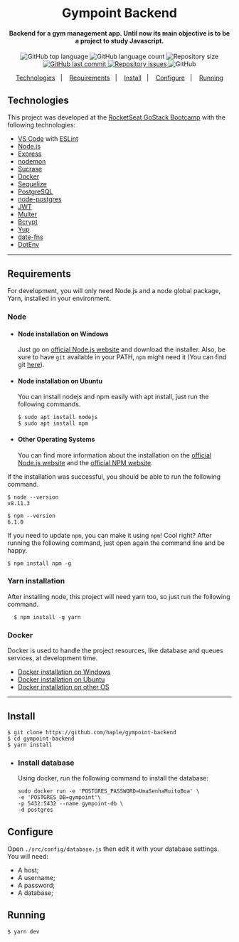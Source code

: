 <h1 align="center">
    Gympoint Backend
</h1>

<h4 align="center">
  Backend for a gym management app. Until now its main objective is to be a project to study Javascript.
</h4>
<p align="center">
  <img alt="GitHub top language" src="https://img.shields.io/github/languages/top/haple/gympoint-backend.svg">

  <img alt="GitHub language count" src="https://img.shields.io/github/languages/count/haple/gympoint-backend.svg">

  <!--FALTA COLOCAR A QUALIDADE DE CÓDIGO-->

  <img alt="Repository size" src="https://img.shields.io/github/repo-size/haple/gympoint-backend.svg">
  <a href="https://github.com/haple/gympoint-backend.svg/commits/master">
    <img alt="GitHub last commit" src="https://img.shields.io/github/last-commit/haple/gympoint-backend.svg">
  </a>

  <a href="https://github.com/haple/gympoint-backend.svg/issues">
    <img alt="Repository issues" src="https://img.shields.io/github/issues/haple/gympoint-backend.svg">
  </a>

  <img alt="GitHub" src="https://img.shields.io/github/license/haple/gympoint-backend.svg">
</p>

<p align="center">
  <a href="#technologies">Technologies</a>&nbsp;&nbsp;&nbsp;|&nbsp;&nbsp;&nbsp;
  <a href="#requirements">Requirements</a>&nbsp;&nbsp;&nbsp;|&nbsp;&nbsp;&nbsp;
  <a href="#install">Install</a>&nbsp;&nbsp;&nbsp;|&nbsp;&nbsp;&nbsp;
  <a href="#configure">Configure</a>&nbsp;&nbsp;&nbsp;|&nbsp;&nbsp;&nbsp;
  <a href="#running">Running</a>
</p>


## Technologies

This project was developed at the [RocketSeat GoStack Bootcamp](https://rocketseat.com.br/bootcamp) with the following technologies:

-  [VS Code](https://code.visualstudio.com/) with [ESLint](https://marketplace.visualstudio.com/items?itemName=dbaeumer.vscode-eslint)
-  [Node.js](https://nodejs.org)
-  [Express](https://expressjs.com/)
-  [nodemon](https://nodemon.io/)
-  [Sucrase](https://github.com/alangpierce/sucrase)
-  [Docker](https://www.docker.com/docker-community)
-  [Sequelize](http://docs.sequelizejs.com/)
-  [PostgreSQL](https://www.postgresql.org/)
-  [node-postgres](https://www.npmjs.com/package/pg)
-  [JWT](https://jwt.io/)
-  [Multer](https://github.com/expressjs/multer)
-  [Bcrypt](https://www.npmjs.com/package/bcrypt)
-  [Yup](https://www.npmjs.com/package/yup)
-  [date-fns](https://date-fns.org/)
-  [DotEnv](https://www.npmjs.com/package/dotenv)
<!-- -  [Youch](https://www.npmjs.com/package/youch) -->
<!-- -  [Sentry](https://sentry.io/) -->
<!-- -  [Bee Queue](https://www.npmjs.com/package/bcrypt) -->
<!-- -  [Nodemailer](https://nodemailer.com/about/) -->
<!-- -  [Redis](https://redis.io/) -->
<!-- -  [MongoDB](https://www.mongodb.com/) -->
<!-- -  [Mongoose](https://mongoosejs.com/) -->

---
## Requirements

For development, you will only need Node.js and a node global package, Yarn, installed in your environment.

### Node
- #### Node installation on Windows

  Just go on [official Node.js website](https://nodejs.org/) and download the installer.
Also, be sure to have `git` available in your PATH, `npm` might need it (You can find git [here](https://git-scm.com/)).

- #### Node installation on Ubuntu

  You can install nodejs and npm easily with apt install, just run the following commands.

      $ sudo apt install nodejs
      $ sudo apt install npm

- #### Other Operating Systems
  You can find more information about the installation on the [official Node.js website](https://nodejs.org/) and the [official NPM website](https://npmjs.org/).

If the installation was successful, you should be able to run the following command.

    $ node --version
    v8.11.3

    $ npm --version
    6.1.0

If you need to update `npm`, you can make it using `npm`! Cool right? After running the following command, just open again the command line and be happy.

    $ npm install npm -g

###
### Yarn installation
  After installing node, this project will need yarn too, so just run the following command.

      $ npm install -g yarn

### Docker
  Docker is used to handle the project resources, like database and queues services, at development time.
- [Docker installation on Windows](https://docs.docker.com/toolbox/toolbox_install_windows/)
- [Docker installation on Ubuntu](https://docs.docker.com/install/linux/docker-ce/ubuntu/)
- [Docker installation on other OS](https://docs.docker.com/install/linux/)

---

## Install

    $ git clone https://github.com/haple/gympoint-backend
    $ cd gympoint-backend
    $ yarn install

  - ### Install database
    Using docker, run the following command to install the database:
    ```
    sudo docker run -e 'POSTGRES_PASSWORD=UmaSenhaMuitoBoa' \
    -e 'POSTGRES_DB=gympoint'\
    -p 5432:5432 --name gympoint-db \
    -d postgres

    ```


## Configure

Open `./src/config/database.js` then edit it with your database settings. You will need:

- A host;
- A username;
- A password;
- A database;

## Running

    $ yarn dev

<!-- ## Simple build for production

    $ yarn build -->


